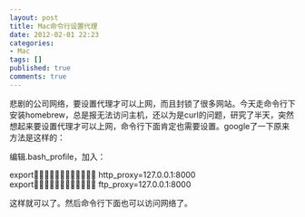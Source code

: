 ```yaml
---
layout: post
title: Mac命令行设置代理
date: 2012-02-01 22:23
categories:
- Mac
tags: []
published: true
comments: true
---
```

<p>悲剧的公司网络，要设置代理才可以上网，而且封锁了很多网站。今天走命令行下安装homebrew，总是报无法访问主机，还以为是curl的问题，研究了半天，突然想起来要设置代理才可以上网，命令行下面肯定也需要设置。google了一下原来方法是这样的：</p>

<p>编辑.bash_profile，加入：</p>

<p>export http_proxy=127.0.0.1:8000<br />
export ftp_proxy=127.0.0.1:8000</p>

<p>这样就可以了。然后命令行下面也可以访问网络了。</p>
